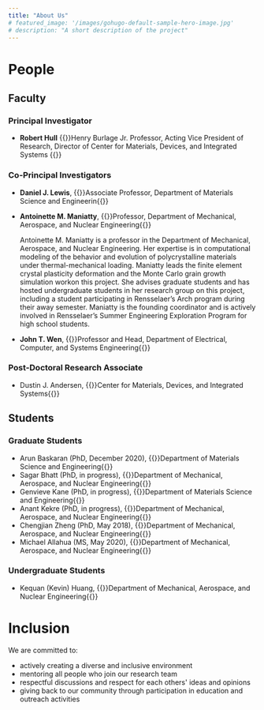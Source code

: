 ```yaml
---
title: "About Us"
# featured_image: '/images/gohugo-default-sample-hero-image.jpg'
# description: "A short description of the project"
---
```

# People
## Faculty
### Principal Investigator 


- __Robert Hull__ 
{{<positionSmallTextItalic>}}Henry Burlage Jr. Professor, Acting Vice President of Research, Director of Center for Materials, Devices, and Integrated Systems {{</positionSmallTextItalic>}}

### Co-Principal Investigators
- __Daniel J. Lewis__, {{<positionSmallTextItalic>}}Associate Professor, Department of Materials Science and Engineerin{{</positionSmallTextItalic>}}
- __Antoinette M. Maniatty__,  {{<positionSmallTextItalic>}}Professor, Department of Mechanical, Aerospace, and Nuclear Engineering{{</positionSmallTextItalic>}}

    Antoinette M. Maniatty is a professor in the Department of Mechanical, Aerospace, and Nuclear Engineering.  Her expertise is in computational modeling of the behavior and evolution of polycrystalline materials under thermal-mechanical loading.  Maniatty leads the finite element crystal plasticity deformation and the Monte Carlo grain growth simulation workon this project. She advises graduate students and has hosted undergraduate students in her research group on this project, including a student participating in Rensselaer’s Arch program during their away semester.  Maniatty is the founding coordinator and is actively involved in Rensselaer’s Summer Engineering Exploration Program for high school students. 
- __John T. Wen__, {{<positionSmallTextItalic>}}Professor and Head, Department of Electrical, Computer, and Systems Engineering{{</positionSmallTextItalic>}}

### Post-Doctoral Research Associate 
- Dustin J. Andersen, {{<positionSmallTextItalic>}}Center for Materials, Devices, and Integrated Systems{{</positionSmallTextItalic>}}

## Students
### Graduate Students
- Arun Baskaran (PhD, December 2020), {{<positionSmallTextItalic>}}Department of Materials Science and Engineering{{</positionSmallTextItalic>}}
- Sagar Bhatt (PhD, in progress), {{<positionSmallTextItalic>}}Department of Mechanical, Aerospace, and Nuclear Engineering{{</positionSmallTextItalic>}}
- Genvieve Kane (PhD, in progress), {{<positionSmallTextItalic>}}Department of Materials Science and Engineering{{</positionSmallTextItalic>}}
- Anant Kekre (PhD, in progress), {{<positionSmallTextItalic>}}Department of Mechanical, Aerospace, and Nuclear Engineering{{</positionSmallTextItalic>}}
- Chengjian Zheng (PhD, May 2018), {{<positionSmallTextItalic>}}Department of Mechanical, Aerospace, and Nuclear Engineering{{</positionSmallTextItalic>}}
- Michael Allahua (MS, May 2020), {{<positionSmallTextItalic>}}Department of Mechanical, Aerospace, and Nuclear Engineering{{</positionSmallTextItalic>}}

### Undergraduate Students
- Kequan (Kevin) Huang, {{<positionSmallTextItalic>}}Department of Mechanical, Aerospace, and Nuclear Engineering{{</positionSmallTextItalic>}}

# Inclusion

We are committed to:
- actively creating a diverse and inclusive environment
- mentoring all people who join our research team
- respectful discussions and respect for each others' ideas and opinions
- giving back to our community through participation in education and outreach activities

